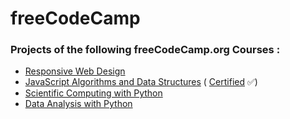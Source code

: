 # freeCodeCamp
### Projects of the following freeCodeCamp.org Courses : 

* [Responsive Web Design](https://github.com/theatina/freeCodeCamp/tree/main/Responsive%20Web%20Design)
* [JavaScript Algorithms and Data Structures](https://github.com/theatina/freeCodeCamp/tree/main/JavaScript%20Algorithms%20and%20Data%20Structures) ( [Certified](https://github.com/theatina/freeCodeCamp/blob/main/JavaScript%20Algorithms%20and%20Data%20Structures/Certification.png) ✅)
* [Scientific Computing with Python](https://github.com/theatina/freeCodeCamp/tree/main/Scientific%20Computing%20with%20Python)
* [Data Analysis with Python](https://github.com/theatina/freeCodeCamp/tree/main/Data%20Analysis%20with%20Python%20Projects)
